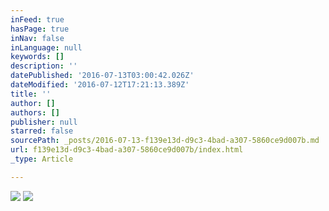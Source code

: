 ```yaml
---
inFeed: true
hasPage: true
inNav: false
inLanguage: null
keywords: []
description: ''
datePublished: '2016-07-13T03:00:42.026Z'
dateModified: '2016-07-12T17:21:13.389Z'
title: ''
author: []
authors: []
publisher: null
starred: false
sourcePath: _posts/2016-07-13-f139e13d-d9c3-4bad-a307-5860ce9d007b.md
url: f139e13d-d9c3-4bad-a307-5860ce9d007b/index.html
_type: Article

---
```

![](https://the-grid-user-content.s3-us-west-2.amazonaws.com/cc52e049-9108-4b90-ba73-d36926a3aa66.jpg)
![](https://the-grid-user-content.s3-us-west-2.amazonaws.com/ba4c15f7-694b-498b-b426-cb08c725d7c6.jpg)